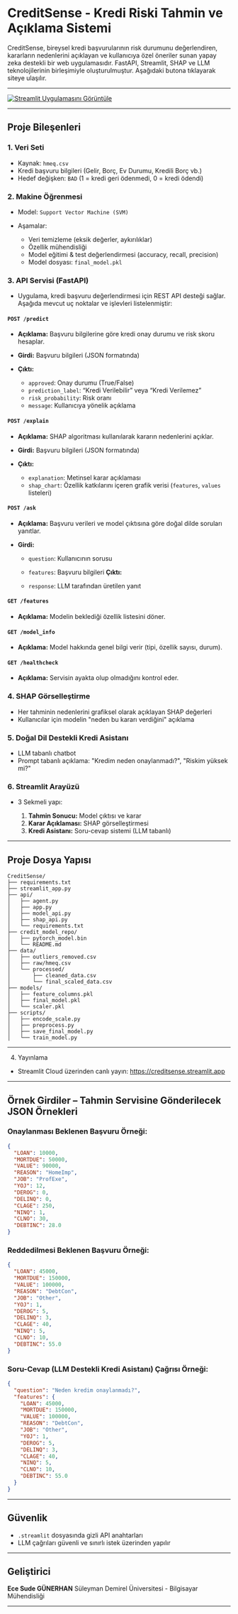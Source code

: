  #  CreditSense - Kredi Riski Tahmin ve Açıklama Sistemi

CreditSense, bireysel kredi başvurularının risk durumunu değerlendiren, kararların nedenlerini açıklayan ve kullanıcıya özel öneriler sunan yapay zeka destekli bir web uygulamasıdır. FastAPI, Streamlit, SHAP ve LLM teknolojilerinin birleşimiyle oluşturulmuştur. Aşağıdaki butona tıklayarak siteye ulaşılır.

---
[![Streamlit Uygulamasını Görüntüle](https://img.shields.io/badge/Streamlit-Live%20App-brightgreen?logo=streamlit)](https://creditsense.streamlit.app/)

---

##  Proje Bileşenleri

### 1.  Veri Seti

* Kaynak: `hmeq.csv`
* Kredi başvuru bilgileri (Gelir, Borç, Ev Durumu, Kredili Borç vb.)
* Hedef değişken: `BAD` (1 = kredi geri ödenmedi, 0 = kredi ödendi)

### 2.  Makine Öğrenmesi

* Model: `Support Vector Machine (SVM)`
* Aşamalar:

  * Veri temizleme (eksik değerler, aykırılıklar)
  * Özellik mühendisliği
  * Model eğitimi & test değerlendirmesi (accuracy, recall, precision)
  * Model dosyası: `final_model.pkl`

###  3. API Servisi (FastAPI)

* Uygulama, kredi başvuru değerlendirmesi için REST API desteği sağlar. Aşağıda mevcut uç noktalar ve işlevleri listelenmiştir:

####  `POST /predict`

* **Açıklama:** Başvuru bilgilerine göre kredi onay durumu ve risk skoru hesaplar.
* **Girdi:** Başvuru bilgileri (JSON formatında)
* **Çıktı:**

   * `approved`: Onay durumu (True/False)
   * `prediction_label`: “Kredi Verilebilir” veya “Kredi Verilemez”
   * `risk_probability`: Risk oranı
   * `message`: Kullanıcıya yönelik açıklama

####  `POST /explain`

* **Açıklama:** SHAP algoritması kullanılarak kararın nedenlerini açıklar.
* **Girdi:** Başvuru bilgileri (JSON formatında)
* **Çıktı:**

   * `explanation`: Metinsel karar açıklaması
   * `shap_chart`: Özellik katkılarını içeren grafik verisi (`features`, `values` listeleri)

####  `POST /ask`

* **Açıklama:** Başvuru verileri ve model çıktısına göre doğal dilde soruları yanıtlar.
* **Girdi:**

  * `question`: Kullanıcının sorusu
  * `features`: Başvuru bilgileri
**Çıktı:**

  * `response`: LLM tarafından üretilen yanıt

####  `GET /features`

* **Açıklama:** Modelin beklediği özellik listesini döner.

####  `GET /model_info`

* **Açıklama:** Model hakkında genel bilgi verir (tipi, özellik sayısı, durum).

####  `GET /healthcheck`

* **Açıklama:** Servisin ayakta olup olmadığını kontrol eder.


### 4.  SHAP Görselleştirme

* Her tahminin nedenlerini grafiksel olarak açıklayan SHAP değerleri
* Kullanıcılar için modelin "neden bu kararı verdiğini" açıklama

### 5.  Doğal Dil Destekli Kredi Asistanı

* LLM tabanlı chatbot 
* Prompt tabanlı açıklama: "Kredim neden onaylanmadı?", "Riskim yüksek mi?"

### 6.  Streamlit Arayüzü

* 3 Sekmeli yapı:

  1. **Tahmin Sonucu:** Model çıktısı ve karar
  2. **Karar Açıklaması:** SHAP görselleştirmesi
  3. **Kredi Asistanı:** Soru-cevap sistemi (LLM tabanlı)

---

##  Proje Dosya Yapısı

```
CreditSense/
├── requirements.txt
├── streamlit_app.py
├── api/
│   ├── agent.py
│   ├── app.py
│   ├── model_api.py
│   ├── shap_api.py
│   └── requirements.txt
├── credit_model_repo/
│   ├── pytorch_model.bin
│   └── README.md
├── data/
│   ├── outliers_removed.csv
│   ├── raw/hmeq.csv
│   └── processed/
│       ├── cleaned_data.csv
│       └── final_scaled_data.csv
├── models/
│   ├── feature_columns.pkl
│   ├── final_model.pkl
│   └── scaler.pkl
├── scripts/
│   ├── encode_scale.py
│   ├── preprocess.py
│   ├── save_final_model.py
│   └── train_model.py
```

---

4. Yayınlama

* Streamlit Cloud üzerinden canlı yayın: https://creditsense.streamlit.app

---

## Örnek Girdiler – Tahmin Servisine Gönderilecek JSON Örnekleri

### Onaylanması Beklenen Başvuru Örneği:

```json
{
  "LOAN": 10000,
  "MORTDUE": 50000,
  "VALUE": 90000,
  "REASON": "HomeImp",
  "JOB": "ProfExe",
  "YOJ": 12,
  "DEROG": 0,
  "DELINQ": 0,
  "CLAGE": 250,
  "NINQ": 1,
  "CLNO": 30,
  "DEBTINC": 28.0
}
```

### Reddedilmesi Beklenen Başvuru Örneği:

```json
{
  "LOAN": 45000,
  "MORTDUE": 150000,
  "VALUE": 100000,
  "REASON": "DebtCon",
  "JOB": "Other",
  "YOJ": 1,
  "DEROG": 5,
  "DELINQ": 3,
  "CLAGE": 40,
  "NINQ": 5,
  "CLNO": 10,
  "DEBTINC": 55.0
}
```

### Soru-Cevap (LLM Destekli Kredi Asistanı) Çağrısı Örneği:

```json
{
  "question": "Neden kredim onaylanmadı?",
  "features": {
    "LOAN": 45000,
    "MORTDUE": 150000,
    "VALUE": 100000,
    "REASON": "DebtCon",
    "JOB": "Other",
    "YOJ": 1,
    "DEROG": 5,
    "DELINQ": 3,
    "CLAGE": 40,
    "NINQ": 5,
    "CLNO": 10,
    "DEBTINC": 55.0
  }
}
```

---

##  Güvenlik

* `.streamlit` dosyasında gizli API anahtarları
* LLM çağrıları güvenli ve sınırlı istek üzerinden yapılır

---


##  Geliştirici

**Ece Sude GÜNERHAN**
Süleyman Demirel Üniversitesi - Bilgisayar Mühendisliği

---
